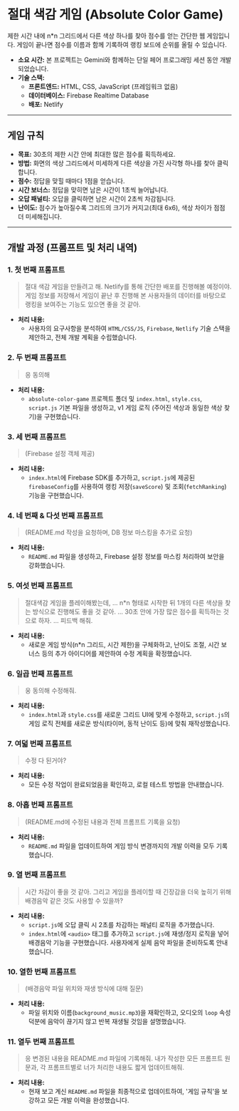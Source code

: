 # 절대 색감 게임 (Absolute Color Game)

제한 시간 내에 n*n 그리드에서 다른 색상 하나를 찾아 점수를 얻는 간단한 웹 게임입니다. 게임이 끝나면 점수를 이름과 함께 기록하여 랭킹 보드에 순위를 올릴 수 있습니다.

- **소요 시간:** 본 프로젝트는 Gemini와 함께하는 단일 페어 프로그래밍 세션 동안 개발되었습니다.
- **기술 스택:**
  - **프론트엔드:** HTML, CSS, JavaScript (프레임워크 없음)
  - **데이터베이스:** Firebase Realtime Database
  - **배포:** Netlify

---

## 게임 규칙

- **목표:** 30초의 제한 시간 안에 최대한 많은 점수를 획득하세요.
- **방법:** 화면의 색상 그리드에서 미세하게 다른 색상을 가진 사각형 하나를 찾아 클릭합니다.
- **점수:** 정답을 맞힐 때마다 1점을 얻습니다.
- **시간 보너스:** 정답을 맞히면 남은 시간이 1초씩 늘어납니다.
- **오답 패널티:** 오답을 클릭하면 남은 시간이 2초씩 차감됩니다.
- **난이도:** 점수가 높아질수록 그리드의 크기가 커지고(최대 6x6), 색상 차이가 점점 더 미세해집니다.

---

## 개발 과정 (프롬프트 및 처리 내역)

### 1. 첫 번째 프롬프트

> 절대 색감 게임을 만들려고 해. Netlify를 통해 간단한 배포를 진행해볼 예정이야. 게임 정보를 저장해서 게임이 끝난 후 진행해 본 사용자들의 데이터를 바탕으로 랭킹을 보여주는 기능도 있으면 좋을 것 같아.

- **처리 내용:**
  - 사용자의 요구사항을 분석하여 `HTML/CSS/JS`, `Firebase`, `Netlify` 기술 스택을 제안하고, 전체 개발 계획을 수립했습니다.

### 2. 두 번째 프롬프트

> 응 동의해

- **처리 내용:**
  - `absolute-color-game` 프로젝트 폴더 및 `index.html`, `style.css`, `script.js` 기본 파일을 생성하고, v1 게임 로직 (주어진 색상과 동일한 색상 찾기)을 구현했습니다.

### 3. 세 번째 프롬프트

> (Firebase 설정 객체 제공)

- **처리 내용:**
  - `index.html`에 Firebase SDK를 추가하고, `script.js`에 제공된 `firebaseConfig`를 사용하여 랭킹 저장(`saveScore`) 및 조회(`fetchRanking`) 기능을 구현했습니다.

### 4. 네 번째 & 다섯 번째 프롬프트

> (README.md 작성을 요청하며, DB 정보 마스킹을 추가로 요청)

- **처리 내용:**
  - `README.md` 파일을 생성하고, Firebase 설정 정보를 마스킹 처리하여 보안을 강화했습니다.

### 5. 여섯 번째 프롬프트

> 절대색감 게임을 플레이해봤는데, ... n*n 형태로 시작한 뒤 1개의 다른 색상을 찾는 방식으로 진행해도 좋을 것 같아. ... 30초 안에 가장 많은 점수를 획득하는 것으로 하자. ... 피드백 해줘.

- **처리 내용:**
  - 새로운 게임 방식(n*n 그리드, 시간 제한)을 구체화하고, 난이도 조절, 시간 보너스 등의 추가 아이디어를 제안하여 수정 계획을 확정했습니다.

### 6. 일곱 번째 프롬프트

> 웅 동의해 수정해줘.

- **처리 내용:**
  - `index.html`과 `style.css`를 새로운 그리드 UI에 맞게 수정하고, `script.js`의 게임 로직 전체를 새로운 방식(타이머, 동적 난이도 등)에 맞춰 재작성했습니다.

### 7. 여덟 번째 프롬프트

> 수정 다 된거야?

- **처리 내용:**
  - 모든 수정 작업이 완료되었음을 확인하고, 로컬 테스트 방법을 안내했습니다.

### 8. 아홉 번째 프롬프트

> (README.md에 수정된 내용과 전체 프롬프트 기록을 요청)

- **처리 내용:**
  - `README.md` 파일을 업데이트하여 게임 방식 변경까지의 개발 이력을 모두 기록했습니다.

### 9. 열 번째 프롬프트

> 시간 차감이 좋을 것 같아. 그리고 게임을 플레이할 때 긴장감을 더욱 높히기 위해 배경음악 같은 것도 사용할 수 있을까?

- **처리 내용:**
  - `script.js`에 오답 클릭 시 2초를 차감하는 패널티 로직을 추가했습니다.
  - `index.html`에 `<audio>` 태그를 추가하고 `script.js`에 재생/정지 로직을 넣어 배경음악 기능을 구현했습니다. 사용자에게 실제 음악 파일을 준비하도록 안내했습니다.

### 10. 열한 번째 프롬프트

> (배경음악 파일 위치와 재생 방식에 대해 질문)

- **처리 내용:**
  - 파일 위치와 이름(`background_music.mp3`)을 재확인하고, 오디오의 `loop` 속성 덕분에 음악이 끊기지 않고 반복 재생될 것임을 설명했습니다.

### 11. 열두 번째 프롬프트

> 응 변경된 내용을 README.md 파일에 기록해줘. 내가 작성한 모든 프롬프트 원문과, 각 프롬프트별로 너가 처리한 내용도 짧게 업데이트해줘.

- **처리 내용:**
  - 현재 보고 계신 `README.md` 파일을 최종적으로 업데이트하여, '게임 규칙'을 보강하고 모든 개발 이력을 완성했습니다.